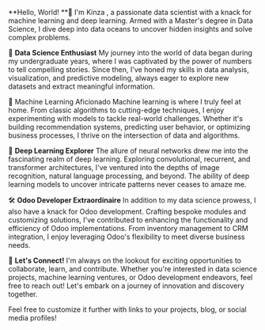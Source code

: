 **Hello, World! **👋
I'm Kinza , a passionate data scientist with a knack for machine learning and deep learning. Armed with a Master's degree in Data Science, I dive deep into data oceans to uncover hidden insights and solve complex problems.


🔬 **Data Science Enthusiast**
My journey into the world of data began during my undergraduate years, where I was captivated by the power of numbers to tell compelling stories. Since then, I've honed my skills in data analysis, visualization, and predictive modeling, always eager to explore new datasets and extract meaningful information.

🤖 Machine Learning Aficionado
Machine learning is where I truly feel at home. From classic algorithms to cutting-edge techniques, I enjoy experimenting with models to tackle real-world challenges. Whether it's building recommendation systems, predicting user behavior, or optimizing business processes, I thrive on the intersection of data and algorithms.

🌊 **Deep Learning Explorer**
The allure of neural networks drew me into the fascinating realm of deep learning. Exploring convolutional, recurrent, and transformer architectures, I've ventured into the depths of image recognition, natural language processing, and beyond. The ability of deep learning models to uncover intricate patterns never ceases to amaze me.

🛠️ **Odoo Developer Extraordinaire**
In addition to my data science prowess, I also have a knack for Odoo development. Crafting bespoke modules and customizing solutions, I've contributed to enhancing the functionality and efficiency of Odoo implementations. From inventory management to CRM integration, I enjoy leveraging Odoo's flexibility to meet diverse business needs.

🚀 **Let's Connect!**
I'm always on the lookout for exciting opportunities to collaborate, learn, and contribute. Whether you're interested in data science projects, machine learning ventures, or Odoo development endeavors, feel free to reach out! Let's embark on a journey of innovation and discovery together.

Feel free to customize it further with links to your projects, blog, or social media profiles!

<!---
kin0a2/kin0a2 is a ✨ special ✨ repository because its `README.md` (this file) appears on your GitHub profile.
You can click the Preview link to take a look at your changes.
--->
